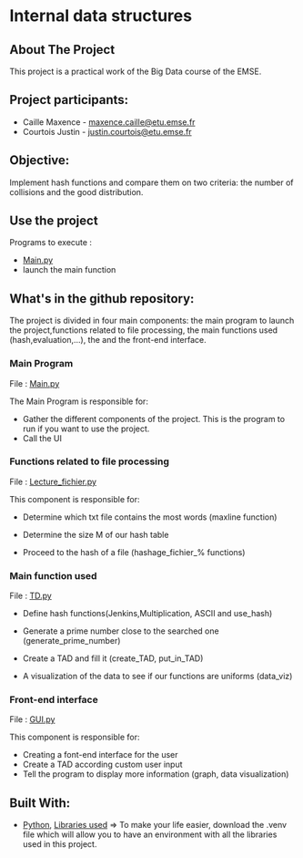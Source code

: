 # Internal data structures

<!-- ABOUT THE PROJECT -->
## About The Project

This project is a practical work of the Big Data course of the EMSE.

## Project participants:

- Caille Maxence - maxence.caille@etu.emse.fr
- Courtois Justin - justin.courtois@etu.emse.fr

## Objective:

Implement  hash functions and compare them on two criteria: the number of collisions and the good distribution. 

## Use the project

Programs to execute : 
- [Main.py](https://github.com/maxant38/big_data_hash_table/blob/main/Main.py)
- launch the main function

## What's in the github repository:

The project is divided in four main components: the main program to launch the project,functions related to file processing, the main functions used (hash,evaluation,...), the  and the front-end interface.

### Main Program 
File : [Main.py](https://github.com/maxant38/big_data_hash_table/blob/main/Main.py)

The Main Program is responsible for:

- Gather the different components of the project. This is the program to run if you want to use the project.
- Call the UI 
### Functions related to file processing 
File : [Lecture_fichier.py](https://github.com/maxant38/big_data_hash_table/blob/main/Lecture_fichier.py)

This component is responsible for:

- Determine which txt file contains the most words (maxline function)

- Determine the size M of our hash table

- Proceed to the hash of a file (hashage_fichier_% functions)

### Main function used
File : [TD.py](https://github.com/maxant38/big_data_hash_table/blob/main/TD.py)

- Define hash functions(Jenkins,Multiplication, ASCII and use_hash)

- Generate a prime number close to the searched one (generate_prime_number)

- Create a TAD and fill it (create_TAD, put_in_TAD)

- A visualization of the data to see if our functions are uniforms (data_viz)
### Front-end interface
File : [GUI.py](https://github.com/maxant38/big_data_hash_table/blob/main/GUI.py)

This component is responsible for:

- Creating a font-end interface for the user
- Create a TAD according custom user input
- Tell the program to display more information (graph, data visualization)

## Built With:

* [Python](https://www.python.org/), [Libraries used](https://github.com/maxant38/big_data_hash_table/tree/main/.venv/Lib/site-packages)
=> To make your life easier, download the .venv file which will allow you to have an environment with all the libraries used in this project. 











